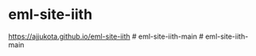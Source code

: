 # eml-site-iith

https://ajjukota.github.io/eml-site-iith
#   e m l - s i t e - i i t h - m a i n  
 #   e m l - s i t e - i i t h - m a i n  
 